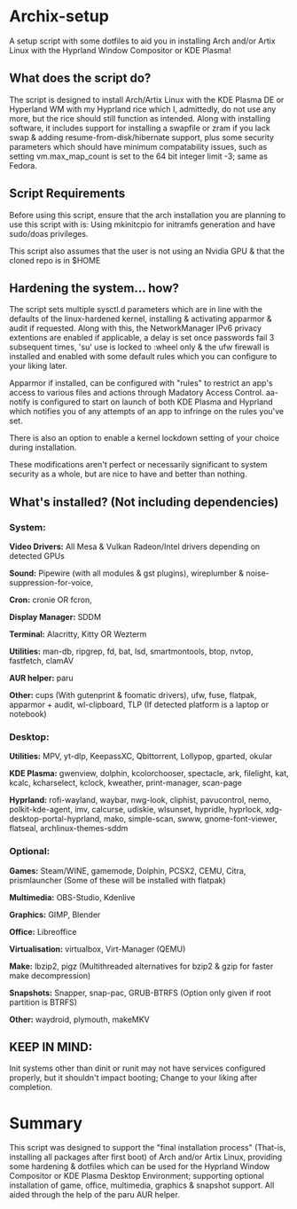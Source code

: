 # Archix-setup

A setup script with some dotfiles to aid you in installing Arch and/or Artix Linux with the Hyprland Window Compositor or KDE Plasma!

## What does the script do?

The script is designed to install Arch/Artix Linux with the KDE Plasma DE or Hyperland WM with my Hyprland rice which I, admittedly, do not use any more, but the rice should still function as intended.
Along with installing software, it includes support for installing a swapfile or zram if you lack swap & adding resume-from-disk/hibernate support, plus some security parameters which should have minimum compatability issues, such as setting vm.max_map_count is set to the 64 bit integer limit -3; same as Fedora.

## Script Requirements
Before using this script, ensure that the arch installation you are planning to use this script with is: Using mkinitcpio for initramfs generation and have sudo/doas privileges.

This script also assumes that the user is not using an Nvidia GPU & that the cloned repo is in $HOME

## Hardening the system... how?

The script sets multiple sysctl.d parameters which are in line with the defaults of the linux-hardened kernel, installing & activating apparmor & audit if requested. Along with this, the NetworkManager IPv6 privacy extentions are enabled if applicable, a delay is set once passwords fail 3 subsequent times, 'su' use is locked to :wheel only & the ufw firewall is installed and enabled with some default rules which you can configure to your liking later.

Apparmor if installed, can be configured with "rules" to restrict an app's access to various files and actions through Madatory Access Control. aa-notify is configured to start on launch of both KDE Plasma and Hyprland which notifies you of any attempts of an app to infringe on the rules you've set.

There is also an option to enable a kernel lockdown setting of your choice during installation.

These modifications aren't perfect or necessarily significant to system security as a whole, but are nice to have and better than nothing.


## What's installed? (Not including dependencies)

### System:
__Video Drivers:__
All Mesa & Vulkan Radeon/Intel drivers depending on detected GPUs

__Sound:__
Pipewire (with all modules & gst plugins), wireplumber & noise-suppression-for-voice,

__Cron:__
cronie OR fcron,

__Display Manager:__
SDDM

__Terminal:__
Alacritty, Kitty OR Wezterm

__Utilities:__
man-db, ripgrep, fd, bat, lsd, smartmontools, btop, nvtop, fastfetch, clamAV

__AUR helper:__
paru

__Other:__
cups (With gutenprint & foomatic drivers), ufw, fuse, flatpak, apparmor + audit, wl-clipboard, TLP (If detected platform is a laptop or notebook)

### Desktop:
__Utilities:__
MPV, yt-dlp, KeepassXC, Qbittorrent, Lollypop, gparted, okular

__KDE Plasma:__
gwenview, dolphin, kcolorchooser, spectacle, ark, filelight, kat, kcalc, kcharselect, kclock, kweather, print-manager, scan-page

__Hyprland:__
rofi-wayland, waybar, nwg-look, cliphist, pavucontrol, nemo, polkit-kde-agent, imv, calcurse, udiskie, wlsunset, hypridle, hyprlock, xdg-desktop-portal-hyprland, mako, simple-scan, swww, gnome-font-viewer, flatseal, archlinux-themes-sddm

### Optional:
__Games:__
Steam/WINE, gamemode, Dolphin, PCSX2, CEMU, Citra, prismlauncher (Some of these will be installed with flatpak)

__Multimedia:__
OBS-Studio, Kdenlive

__Graphics:__
GIMP, Blender

__Office:__
Libreoffice

__Virtualisation:__
virtualbox, Virt-Manager (QEMU)

__Make:__
lbzip2, pigz (Multithreaded alternatives for bzip2 & gzip for faster make decompression)

__Snapshots:__
Snapper, snap-pac, GRUB-BTRFS (Option only given if root partition is BTRFS)

__Other:__
waydroid, plymouth, makeMKV

## KEEP IN MIND:
Init systems other than dinit or runit may not have services configured properly, but it shouldn't impact booting; Change to your liking after completion.

# Summary

This script was designed to support the "final installation process" (That-is, installing all packages after first boot) of Arch and/or Artix Linux, providing some hardening & dotfiles which can be used for the Hyprland Window Compositor or KDE Plasma Desktop Environment; supporting optional installation of game, office, multimedia, graphics & snapshot support. All aided through the help of the paru AUR helper.
